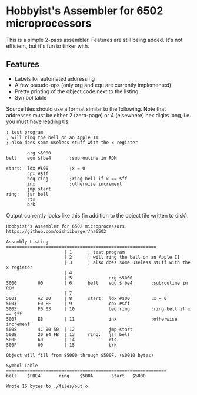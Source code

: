 Hobbyist's Assembler for 6502 microprocessors
=============================================

This is a simple 2-pass assembler. Features are still being added. It's not efficient, but it's fun to tinker with.

## Features
* Labels for automated addressing
* A few pseudo-ops (only org and equ are currently implemented)
* Pretty printing of the object code next to the listing
* Symbol table

Source files should use a format similar to the following. Note that addresses must be either 2 (zero-page) or 4 (elsewhere) hex digits long, i.e. you must have leading 0s:

```
; test program
; will ring the bell on an Apple II
; also does some useless stuff with the x register

        org $5000
bell    equ $fbe4       ;subroutine in ROM

start:  ldx #$00        ;x = 0
        cpx #$ff
        beq ring        ;ring bell if x == $ff
        inx             ;otherwise increment
        jmp start
ring:   jsr bell
        rts
        brk
```

Output currently looks like this (in addition to the object file written to disk):

```
Hobbyist's Assembler for 6502 microprocessors
https://github.com/oishiiburger/ha6502

Assembly Listing =========================================================
                      | 1      ; test program
                      | 2      ; will ring the bell on an Apple II
                      | 3      ; also does some useless stuff with the x register
                      | 4      
                      | 5              org $5000
5000        00        | 6      bell    equ $fbe4       ;subroutine in ROM
                      | 7      
5001        A2 00     | 8      start:  ldx #$00        ;x = 0
5003        E0 FF     | 9              cpx #$ff
5005        F0 03     | 10             beq ring        ;ring bell if x == $ff
5007        E8        | 11             inx             ;otherwise increment
5008        4C 00 50  | 12             jmp start
500B        20 E4 FB  | 13     ring:   jsr bell
500E        60        | 14             rts
500F        00        | 15             brk

Object will fill from $5000 through $500F. ($0010 bytes)

Symbol Table =============================================================
bell    $FBE4       ring    $500A       start   $5000       

Wrote 16 bytes to ./files/out.o.
```